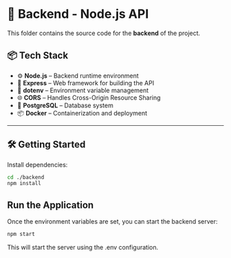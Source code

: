 # 🧠 Backend - Node.js API

This folder contains the source code for the **backend** of the project.

## 📦 Tech Stack

- ⚙️ **Node.js** – Backend runtime environment
- 🚀 **Express** – Web framework for building the API
- 🔐 **dotenv** – Environment variable management
- 🌐 **CORS** – Handles Cross-Origin Resource Sharing
- 🐘 **PostgreSQL** – Database system
- 📦 **Docker** – Containerization and deployment

---

## 🛠️ Getting Started

Install dependencies:

```bash
cd ./backend
npm install
```

## Run the Application
Once the environment variables are set, you can start the backend server:

```bash
npm start
```
This will start the server using the .env configuration.